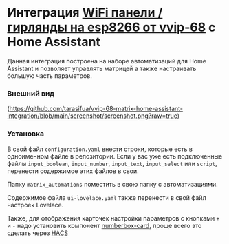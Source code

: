 # Интеграция **[WiFi панели / гирлянды на esp8266 от vvip-68](https://github.com/vvip-68/GyverPanelWiFi) с Home Assistant**

Данная интеграция построена на наборе автоматизаций для Home Assistant и позволяет управлять матрицей а также настраивать большую часть параметров.

### Внешний вид
(https://github.com/tarasifua/vvip-68-matrix-home-assistant-integration/blob/main/screenshot/screenshot.png?raw=true)
### Установка

В свой файл `configuration.yaml` внести строки, которые есть в одноименном файле в репозитории. Если у вас уже есть подключенные файлы `input_boolean`, `input_number`,  `input_text`,  `input_select` или `script`, перенести содержимое этих файлов в свои.

Папку `matrix_automations` поместить в свою папку с автоматизациями.

Содержимое файла `ui-lovelace.yaml` также перенести в свой файл настроек Lovelace.

Также, для отображения карточек настройки параметров с кнопками `+` и `-` надо установить компонент [numberbox-card](https://github.com/htmltiger/numberbox-card), проще всего это сделать через [HACS](https://hacs.xyz/)